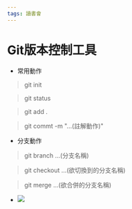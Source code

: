 ```yaml
---
tags: 讀書會
---
```

# Git版本控制工具

* 常用動作
>git init

>git status

>git add .

>git commt -m "...(註解動作)"

* 分支動作
>git branch ...(分支名稱)

>git checkout ...(欲切換到的分支名稱)

>git merge ...(欲合併的分支名稱)

* ![](https://i.imgur.com/MIRlEAE.png)
